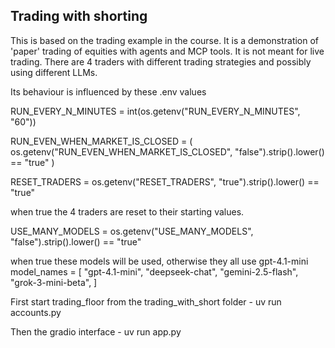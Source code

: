 ## Trading with shorting

This is based on the trading example in the course. It is a demonstration of 'paper' trading of equities with agents and MCP tools. It is not meant for live trading.
There are 4 traders with different trading strategies and possibly using different LLMs.

Its behaviour is influenced by these .env values

RUN_EVERY_N_MINUTES = int(os.getenv("RUN_EVERY_N_MINUTES", "60"))

RUN_EVEN_WHEN_MARKET_IS_CLOSED = (
    os.getenv("RUN_EVEN_WHEN_MARKET_IS_CLOSED", "false").strip().lower() == "true"
)

RESET_TRADERS = os.getenv("RESET_TRADERS", "true").strip().lower() == "true"

when true the 4 traders are reset to their starting values.

USE_MANY_MODELS = os.getenv("USE_MANY_MODELS", "false").strip().lower() == "true"

when true these models will be used, otherwise they all use gpt-4.1-mini
    model_names = [
        "gpt-4.1-mini",
        "deepseek-chat",
        "gemini-2.5-flash",
        "grok-3-mini-beta",
    ]


First start trading_floor from the trading_with_short folder -  uv run accounts.py

Then the gradio interface - uv run app.py
